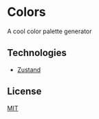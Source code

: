 # Colors

A cool color palette generator

## Technologies
- [Zustand](https://github.com/pmndrs/zustand)

## License
[MIT](LICENSE)
